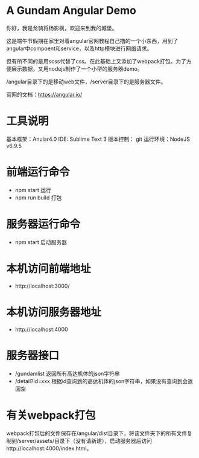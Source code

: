 # A Gundam Angular Demo
你好，我是龙骑将杨影枫，欢迎来到我的城堡。

这是端午节假期在家里对着angular官网教程自己撸的一个小东西，用到了angular中compoent和service，以及http模块进行网络请求。

但有所不同的是用scss代替了css。在此基础上又添加了webpack打包。为了方便展示数据，又用nodejs制作了一个小型的服务器demo。

/angular目录下的是移动web文件，/server目录下的是服务器文件。

官网的文档：https://angular.io/

# 工具说明
基本框架：Anular4.0
IDE: Sublime Text 3
版本控制： git
运行环境：NodeJS v6.9.5


# 前端运行命令
- npm start  运行  
- npm run build 打包

# 服务器运行命令
- npm start 启动服务器

# 本机访问前端地址
- http://localhost:3000/

# 本机访问服务器地址
- http://localhost:4000

# 服务器接口
- /gundamlist 返回所有高达机体的json字符串
- /detail?id=xxx  根据id查询到的高达机体的json字符串，如果没有查询到会返回空

# 有关webpack打包
webpack打包后的文件保存在/angular/dist目录下，将该文件夹下的所有文件复制到/server/assets/目录下（没有请新建），启动服务器后访问http://localhost:4000/index.html。